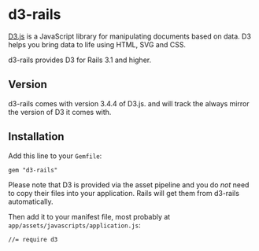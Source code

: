 # d3-rails

[D3.js](http://github.com/mbostock/d3) is a JavaScript library for manipulating documents based on data. D3 helps you bring data to life using HTML, SVG and CSS.

d3-rails provides D3 for Rails 3.1 and higher.

## Version

d3-rails comes with version 3.4.4 of D3.js. and will track the always
mirror the version of D3 it comes with.


## Installation

Add this line to your `Gemfile`:

    gem "d3-rails"

Please note that D3 is provided via the asset pipeline and you do *not* need to copy their files into your application. Rails will get them from d3-rails automatically.

Then add it to your manifest file, most probably at `app/assets/javascripts/application.js`:

    //= require d3
